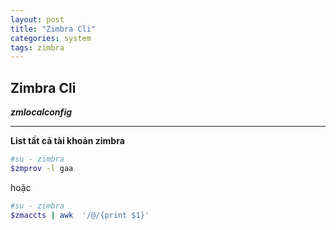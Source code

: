 ```yaml
---
layout: post
title: "Zimbra Cli"
categories: system
tags: zimbra
---
```


**Zimbra Cli**
---
***zmlocalconfig***

---
**List tất cả tài khoản zimbra**
```bash
#su - zimbra
$zmprov -l gaa
```

hoặc

```bash
#su - zimbra
$zmaccts | awk  '/@/{print $1}'
```
